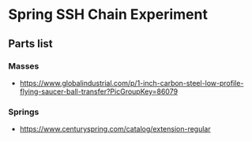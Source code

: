 # Spring SSH Chain Experiment #

## Parts list ##

### Masses ###

* https://www.globalindustrial.com/p/1-inch-carbon-steel-low-profile-flying-saucer-ball-transfer?PicGroupKey=86079

### Springs ###

* https://www.centuryspring.com/catalog/extension-regular
